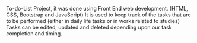 To-do-List Project, it was done using Front End web development. (HTML, CSS, Bootstrap and JavaScript)
It is used to keep track of the tasks that are to be performed (either in daily life tasks or in works related to studies)
Tasks can be edited, updated and deleted depending upon our task completion and timing.
